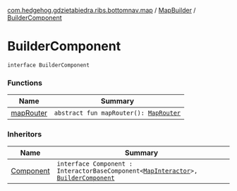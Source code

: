 [com.hedgehog.gdzietabiedra.ribs.bottomnav.map](../../index.md) / [MapBuilder](../index.md) / [BuilderComponent](./index.md)

# BuilderComponent

`interface BuilderComponent`

### Functions

| Name | Summary |
|---|---|
| [mapRouter](map-router.md) | `abstract fun mapRouter(): `[`MapRouter`](../../-map-router/index.md) |

### Inheritors

| Name | Summary |
|---|---|
| [Component](../-component/index.md) | `interface Component : InteractorBaseComponent<`[`MapInteractor`](../../-map-interactor/index.md)`>, `[`BuilderComponent`](./index.md) |

